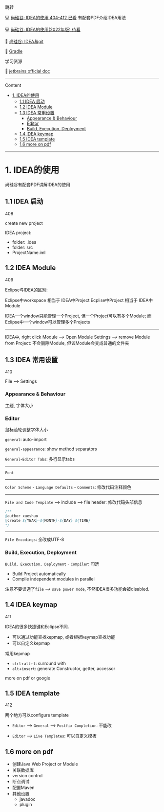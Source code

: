 跳转

:computer: [尚硅谷: IDEA的使用 404-412 已看](https://www.bilibili.com/video/BV1Kb411W75N?p=406&vd_source=c6866d088ad067762877e4b6b23ab9df) 有配套PDF介绍IDEA用法

:computer: [尚硅谷: IDEA的使用(2022年版) 待看](https://www.bilibili.com/video/BV1CK411d7aA?p=1&vd_source=c6866d088ad067762877e4b6b23ab9df)

:pencil: [尚硅谷: IDEA与git](./IDEA_git.md)

:pencil: [Gradle](./IDEA_Gradle.md)


学习资源

:book: [jetbrains official doc](https://www.jetbrains.com/help/idea/getting-help.html#contact-support)

---
Content 

- [1. IDEA的使用](#1-idea的使用)
  - [1.1 IDEA 启动](#11-idea-启动)
  - [1.2 IDEA Module](#12-idea-module)
  - [1.3 IDEA 常用设置](#13-idea-常用设置)
    - [Appearance \& Behaviour](#appearance--behaviour)
    - [Editor](#editor)
    - [Build, Execution, Deployment](#build-execution-deployment)
  - [1.4 IDEA keymap](#14-idea-keymap)
  - [1.5 IDEA template](#15-idea-template)
  - [1.6 more on pdf](#16-more-on-pdf)

---
# 1. IDEA的使用

尚硅谷有配套PDF讲解IDEA的使用

## 1.1 IDEA 启动 
408

create new project

IDEA project:
+ folder: .idea
+ folder: src
+ ProjectName.iml


## 1.2 IDEA Module
409

Eclipse与IDEA的区别:

Eclipse中workspace 相当于 IDEA中Project
Ecplise中Project 相当于 IDEA中Module

IDEA一个window只能管理一个Project, 但一个Project可以有多个Module;
而Eclipse中一个window可以管理多个Projects

---

IDEA中, right click Module --> Open Module Settings --> remove Module from Project: 不会删除Module, 但该Module会变成普通的文件夹


## 1.3 IDEA 常用设置
410

File --> Settings

### Appearance & Behaviour
主题, 字体大小

### Editor

鼠标滚轮调整字体大小

`general`: auto-import

`general-appearance`: show method separators

`General`-`Editor Tabs`: 多行显示tabs

---
`Font` 

---

`Color Scheme` - `Language Defaults` - `Comments`: 修改代码注释颜色


---

`File and Code Template` --> include --> file header: 修改代码头部信息

```JAVA
/**
@author xueshuo
@create ${YEAR}-${MONTH}-${DAY} ${TIME}
*/
```

---
`File Encodings`: 全改成UTF-8



### Build, Execution, Deployment
`Build, Execution, Deployment` - `Compiler`: 勾选 
+ Build Project automatically
+ Compile independent modules in parallel


注意不要误选了`file` --> `save power mode`, 不然IDEA很多功能会被disabled.

## 1.4 IDEA keymap
411

IDEA的很多快捷键和Eclipse不同. 
+ 可以通过功能查找kepmap, 或者根据keymap查找功能
+ 可以自定义kepmap

常用kepmap
+ `ctrl`+`alt`+`t`:  surround with
+ `alt`+`insert`: generate Constructor, getter, accessor

more on pdf or google


## 1.5 IDEA template
412

两个地方可以configure template
+ `Editor` --> `General` --> `Postfix Completion`: 不能改

+ `Editor` --> `Live Templates`: 可以自定义模板


## 1.6 more on pdf
+ 创建Java Web Project or Module
+ 关联数据库
+ version control
+ 断点调试
+ 配置Maven
+ 其他设置
  + javadoc
  + plugin 


